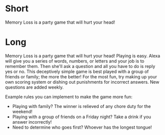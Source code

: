 # Short
Memory Loss is a party game that will hurt your head!

# Long
Memory Loss is a party game that will hurt your head!  Playing is easy.  Alexa will give you a series of words, numbers, or letters and your job is to remember them.  Then she'll ask a question and all you have to do is reply yes or no.  This deceptively simple game is best played with a group of friends or family; the more the better!  For the most fun, try making up your own scoring system or dishing out punishments for incorrect answers.  New questions are added weekly.

Example rules you can implement to make the game more fun:
* Playing with family?  The winner is relieved of any chore duty for the weekend!
* Playing with a group of friends on a Friday night?  Take a drink if you answer incorrectly!
* Need to determine who goes first?  Whoever has the longest tongue!